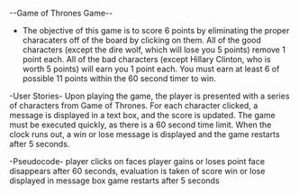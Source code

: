 --Game of Thrones Game--

- The objective of this game is to score 6 points by eliminating the proper 
    characaters off of the board by clicking on them. All of the good 
    characters (except the dire wolf, which will lose you 5 points) remove 
    1 point each. All of the bad characters (except Hillary Clinton, who 
    is worth 5 points) will earn you 1 point each. You must earn at least 6
    of possible 11 points within the 60 second timer to win.

-User Stories-
    Upon playing the game, the player is presented with a series of characters 
    from Game of Thrones. For each character clicked, a message is displayed
    in a text box, and the score is updated. The game must be executed quickly, 
    as there is a 60 second time limit. When the clock runs out, a win or lose
    message is displayed and the game restarts after 5 seconds. 


-Pseudocode-
    player clicks on faces
    player gains or loses point 
    face disappears
    after 60 seconds, evaluation is taken of score
    win or lose displayed in message box
    game restarts after 5 seconds
